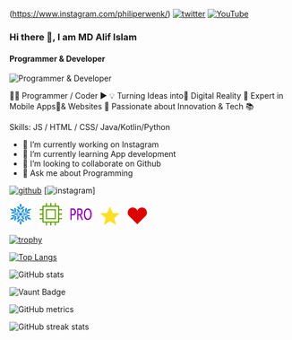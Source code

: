 (https://www.instagram.com/philiperwenk/)  [<img src='https://cdn.jsdelivr.net/npm/simple-icons@3.0.1/icons/twitter.svg' alt='twitter' height='40'>](https://twitter.com/philiperwenk)  [<img src='https://cdn.jsdelivr.net/npm/simple-icons@3.0.1/icons/youtube.svg' alt='YouTube' height='40'>](https://www.youtube.com/channel/philiperwenk)  



### Hi there 👋, I am MD Alif Islam
#### Programmer & Developer
![Programmer & Developer](https://pbs.twimg.com/profile_banners/1758382212876279808/1725421489/600x200)

👨‍💻 Programmer / Coder ▶
💡 Turning Ideas into🔎  Digital Reality
👑 Expert in Mobile Apps📱& Websites 
🌟 Passionate about Innovation & Tech 📚

Skills: JS / HTML / CSS/ Java/Kotlin/Python

- 🔭 I’m currently working on Instagram 
- 🌱 I’m currently learning App development 
- 👯 I’m looking to collaborate on Github 
- 💬 Ask me about Programming 


[<img src='https://cdn.jsdelivr.net/npm/simple-icons@3.0.1/icons/github.svg' alt='github' height='40'>](https://github.com/https://github.com/philiperwenk)  [<img src='https://cdn.jsdelivr.net/npm/simple-icons@3.0.1/icons/instagram.svg' alt='instagram' height='40'>]

<a href='https://archiveprogram.github.com/'><img src='https://raw.githubusercontent.com/acervenky/animated-github-badges/master/assets/acbadge.gif' width='40' height='40'></a> <a href='https://docs.github.com/en/developers'><img src='https://raw.githubusercontent.com/acervenky/animated-github-badges/master/assets/devbadge.gif' width='40' height='40'></a> <a href='https://github.com/pricing'><img src='https://raw.githubusercontent.com/acervenky/animated-github-badges/master/assets/pro.gif' width='40' height='40'></a> <a href='https://stars.github.com/'><img src='https://raw.githubusercontent.com/acervenky/animated-github-badges/master/assets/starbadge.gif' width='35' height='35'></a> <a href='https://docs.github.com/en/github/supporting-the-open-source-community-with-github-sponsors'><img src='https://raw.githubusercontent.com/acervenky/animated-github-badges/master/assets/sponsorbadge.gif' width='35' height='35'></a> 

[![trophy](https://github-profile-trophy.vercel.app/?username=https://github.com/philiperwenk)](https://github.com/ryo-ma/github-profile-trophy)

[![Top Langs](https://github-readme-stats.vercel.app/api/top-langs/?username=https://github.com/philiperwenk)](https://github.com/anuraghazra/github-readme-stats)

![GitHub stats](https://github-readme-stats.vercel.app/api?username=https://github.com/philiperwenk&show_icons=true)  

![Vaunt Badge](https://api.vaunt.dev/v1/github/entities/https://github.com/philiperwenk/contributions?format=svg&private=false)  

![GitHub metrics](https://metrics.lecoq.io/https://github.com/philiperwenk)  

![GitHub streak stats](https://streak-stats.demolab.com/?user=https://github.com/philiperwenk)  


